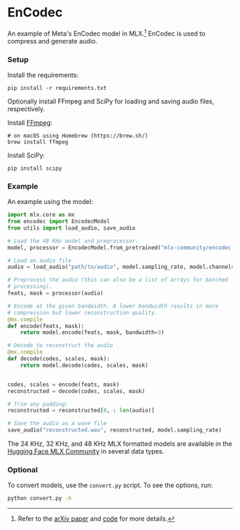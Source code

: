 # EnCodec

An example of Meta's EnCodec model in MLX.[^1] EnCodec is used to compress and
generate audio.

### Setup

Install the requirements:

```
pip install -r requirements.txt
```

Optionally install FFmpeg and SciPy for loading and saving audio files,
respectively.

Install [FFmpeg](https://ffmpeg.org/):

```
# on macOS using Homebrew (https://brew.sh/)
brew install ffmpeg
```

Install SciPy:

```
pip install scipy
```

### Example

An example using the model:

```python
import mlx.core as mx
from encodec import EncodecModel
from utils import load_audio, save_audio

# Load the 48 KHz model and preprocessor.
model, processor = EncodecModel.from_pretrained("mlx-community/encodec-48khz-float32")

# Load an audio file
audio = load_audio("path/to/audio", model.sampling_rate, model.channels)

# Preprocess the audio (this can also be a list of arrays for batched
# processing).
feats, mask = processor(audio)

# Encode at the given bandwidth. A lower bandwidth results in more
# compression but lower reconstruction quality.
@mx.compile
def encode(feats, mask):
    return model.encode(feats, mask, bandwidth=3)

# Decode to reconstruct the audio
@mx.compile
def decode(codes, scales, mask):
    return model.decode(codes, scales, mask)


codes, scales = encode(feats, mask)
reconstructed = decode(codes, scales, mask)

# Trim any padding:
reconstructed = reconstructed[0, : len(audio)]

# Save the audio as a wave file
save_audio("reconstructed.wav", reconstructed, model.sampling_rate)
```

The 24 KHz, 32 KHz, and 48 KHz MLX formatted models are available in the
[Hugging Face MLX Community](https://huggingface.co/collections/mlx-community/encodec-66e62334038300b07a43b164)
in several data types.

### Optional

To convert models, use the `convert.py` script. To see the options, run:

```bash
python convert.py -h
```

[^1]: Refer to the [arXiv paper](https://arxiv.org/abs/2210.13438) and
  [code](https://github.com/facebookresearch/encodec) for more details.
